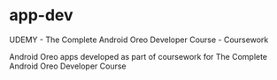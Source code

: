 # app-dev
UDEMY - The Complete Android Oreo Developer Course - Coursework

Android Oreo apps developed as part of coursework for The Complete Android Oreo Developer Course